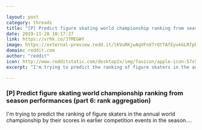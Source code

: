 ```yaml
---

layout: post
category: threads
title: "[P] Predict figure skating world championship ranking from season performances (part 6: rank aggregation)"
date: 2019-11-28 10:17:27
link: https://vrhk.co/37MEGWY
image: https://external-preview.redd.it/lKVuRKjwAqVFnX7rOtTAfEyukGLRfpPLhwAhqr3wvck.png?width=1200&height=504&auto=webp&s=6834e381bfd47e10b5de21acd08e58bed3a24d8c
domain: reddit.com
author: "reddit"
icon: http://www.redditstatic.com/desktop2x/img/favicon/apple-icon-57x57.png
excerpt: "I'm trying to predict the ranking of figure skaters in the annual world championship by their scores in earlier competition events in the season...."

---
```


### [P] Predict figure skating world championship ranking from season performances (part 6: rank aggregation)

I'm trying to predict the ranking of figure skaters in the annual world championship by their scores in earlier competition events in the season....